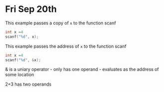 # Fri Sep 20th

This example passes a copy of `x` to the function scanf

```c
int x =4
scanf("%d", x);
```

This example passes the address of `x` to the function scanf

```c
int x =4
scanf("%d", &x);
```

& is a uniary operator - only has one operand - evaluates as the address of some location

2+3 has two operands
